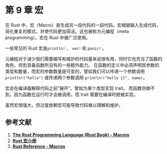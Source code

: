 # 第 9 章 宏

在 Rust 中，宏（Macro）是生成另一段代码的一段代码。宏根据输入生成代码，简化重复的模式，并使代码更加简洁。这也被称为元编程（meta programming）。宏在 Rust 中被广泛使用。

一些常见的 Rust 宏是`println!` 、 `vec!` 和 `panic!` 。

元编程对于减少我们需要编写和维护的代码量来说很有用，同时它也充当了函数的角色，但宏具备函数所没有的一些额外能力。
在函数的定义中必须声明其参数的类型和数量，而宏的参数数量是可变的，譬如我们可以传递一个参数调用 `println!("hello")` 或传递两个参数调用 `println!("hello {}", name)`。

宏会在编译器解释代码之前“展开”，譬如为某个类型实现 trait。
而函数则做不到，因为函数在运行时才会被调用，而 trait 需要在编译时就被实现。

虽然宏很强大，但过度依赖宏可能导致代码难以理解和维护。


## 参考文献

1. [**The Rust Programming Language (Rust Book) - Macros**](https://doc.rust-lang.org/book/ch19-06-macros.html)
2. [**Rust 宏小册**](https://zjp-cn.github.io/tlborm/)
3. [**Rust Reference - Macros**](https://doc.rust-lang.org/reference/macros.html)
